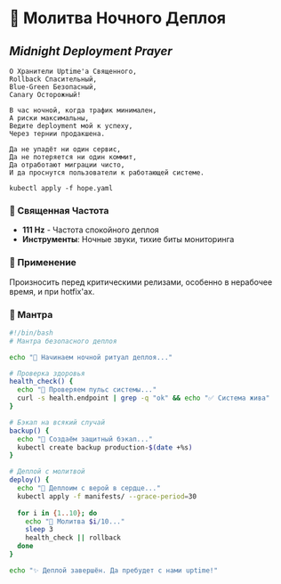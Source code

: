 # 🌙 Молитва Ночного Деплоя
## _Midnight Deployment Prayer_

```sacred
О Хранители Uptime'а Священного,
Rollback Спасительный,
Blue-Green Безопасный,
Canary Осторожный!

В час ночной, когда трафик минимален,
А риски максимальны,
Ведите deployment мой к успеху,
Через тернии продакшена.

Да не упадёт ни один сервис,
Да не потеряется ни один коммит,
Да отработают миграции чисто,
И да проснутся пользователи к работающей системе.

kubectl apply -f hope.yaml
```

### 🎵 Священная Частота
- **111 Hz** - Частота спокойного деплоя
- **Инструменты**: Ночные звуки, тихие биты мониторинга

### 🙏 Применение
Произносить перед критическими релизами, особенно в нерабочее время, и при hotfix'ах.

### 📿 Мантра
```bash
#!/bin/bash
# Мантра безопасного деплоя

echo "🌙 Начинаем ночной ритуал деплоя..."

# Проверка здоровья
health_check() {
  echo "💓 Проверяем пульс системы..."
  curl -s health.endpoint | grep -q "ok" && echo "✅ Система жива"
}

# Бэкап на всякий случай
backup() {
  echo "💾 Создаём защитный бэкап..."
  kubectl create backup production-$(date +%s)
}

# Деплой с молитвой
deploy() {
  echo "🚀 Деплоим с верой в сердце..."
  kubectl apply -f manifests/ --grace-period=30
  
  for i in {1..10}; do
    echo "🙏 Молитва $i/10..."
    sleep 3
    health_check || rollback
  done
}

echo "✨ Деплой завершён. Да пребудет с нами uptime!"
```
